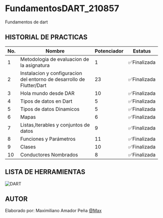 # FundamentosDART_210857
Fundamentos de dart

## HISTORIAL DE PRACTICAS
|No.|Nombre|Potenciador|Estatus|
|--|--|--|--|
|1|Metodologia de evaluacion de la asignatura|1|✅Finalizada|
|2|Instalacion y configuracion del entorno de desarrollo de Flutter/Dart|23|✅Finalizada|
|3|Hola mundo desde DAR|10|✅Finalizada|
|4|Tipos de datos en Dart|5|✅Finalizada|
|5|Tipos de datos Dinamicos|5|✅Finalizada|
|6|Mapas|6|✅Finalizada|
|7|Listas,Iterables y conjuntos de datos|9|✅Finalizada|
|8|Funciones y Parámetros|11|✅Finalizada|
|9|Clases|10|✅Finalizada|
|10|Conductores Nombrados|8|✅Finalizada|

## LISTA DE HERRAMIENTAS
![DART](https://img.shields.io/badge/Dart-0175C2?style=for-the-badge&logo=dart&logoColor=white)

## AUTOR
Elaborado por: Maximiliano Amador Peña [@Max](https://github.com/maxhithub12)